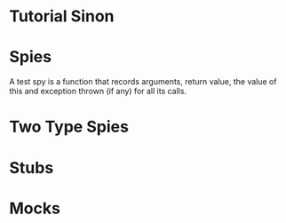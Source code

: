 # Tutorial Sinon

# Spies
A test spy is a function that records arguments, return value, the value of this and exception thrown (if any) for all its calls. 

# Two Type Spies

# Stubs
# Mocks